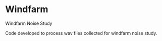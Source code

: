 # Windfarm
Windfarm Noise Study

Code developed to process wav files collected for windfarm noise study.
